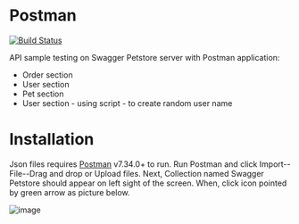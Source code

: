 # Postman
[![Build Status](https://travis-ci.org/joemccann/dillinger.svg?branch=master)](https://travis-ci.org/joemccann/dillinger)

API sample testing on Swagger Petstore server with Postman application:
- Order section
- User section
- Pet section
- User section - using script - to create random user name


# Installation

Json files requires [Postman](https://www.postman.com/downloads/) v7.34.0+ to run.
Run Postman and click Import--File--Drag and drop or Upload files.
Next, Collection named Swagger Petstore should appear on left sight of the screen.
When, click icon pointed by green arrow as picture below.

![image](https://drive.google.com/uc?export=view&id=1xLg7TzU8s3_3NbZKtMdCdJs6hRMUUR7z)
